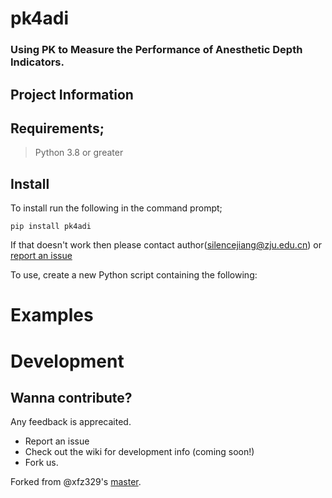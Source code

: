 # pk4adi

### Using PK to Measure the Performance of Anesthetic Depth Indicators.

## Project Information


## Requirements;
> Python 3.8 or greater

## Install
To install run the following in the command prompt;
```
pip install pk4adi
```
If that doesn't work then please contact author(silencejiang@zju.edu.cn) or [report an issue](https://github.com/xfz329/pk/issues)

To use, create a new Python script containing the following:

# Examples


# Development

## Wanna contribute?
Any feedback is apprecaited.
- Report an issue
- Check out the wiki for development info (coming soon!)
- Fork us.

Forked from @xfz329's [master](https://github.com/xfz329/pk).
